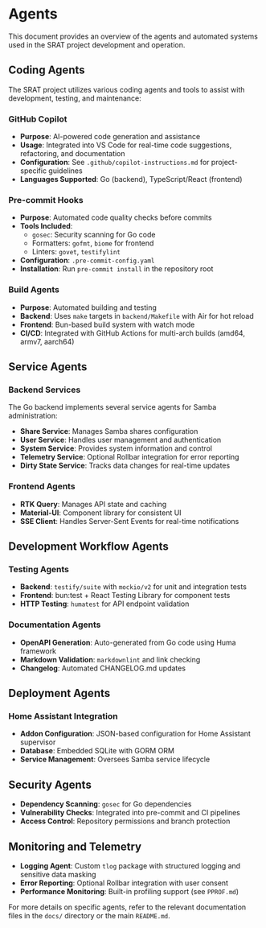 # Agents

This document provides an overview of the agents and automated systems used in the SRAT project development and operation.

## Coding Agents

The SRAT project utilizes various coding agents and tools to assist with development, testing, and maintenance:

### GitHub Copilot

- **Purpose**: AI-powered code generation and assistance
- **Usage**: Integrated into VS Code for real-time code suggestions, refactoring, and documentation
- **Configuration**: See `.github/copilot-instructions.md` for project-specific guidelines
- **Languages Supported**: Go (backend), TypeScript/React (frontend)

### Pre-commit Hooks

- **Purpose**: Automated code quality checks before commits
- **Tools Included**:
  - `gosec`: Security scanning for Go code
  - Formatters: `gofmt`, `biome` for frontend
  - Linters: `govet`, `testifylint`
- **Configuration**: `.pre-commit-config.yaml`
- **Installation**: Run `pre-commit install` in the repository root

### Build Agents

- **Purpose**: Automated building and testing
- **Backend**: Uses `make` targets in `backend/Makefile` with Air for hot reload
- **Frontend**: Bun-based build system with watch mode
- **CI/CD**: Integrated with GitHub Actions for multi-arch builds (amd64, armv7, aarch64)

## Service Agents

### Backend Services

The Go backend implements several service agents for Samba administration:

- **Share Service**: Manages Samba shares configuration
- **User Service**: Handles user management and authentication
- **System Service**: Provides system information and control
- **Telemetry Service**: Optional Rollbar integration for error reporting
- **Dirty State Service**: Tracks data changes for real-time updates

### Frontend Agents

- **RTK Query**: Manages API state and caching
- **Material-UI**: Component library for consistent UI
- **SSE Client**: Handles Server-Sent Events for real-time notifications

## Development Workflow Agents

### Testing Agents

- **Backend**: `testify/suite` with `mockio/v2` for unit and integration tests
- **Frontend**: bun:test + React Testing Library for component tests
- **HTTP Testing**: `humatest` for API endpoint validation

### Documentation Agents

- **OpenAPI Generation**: Auto-generated from Go code using Huma framework
- **Markdown Validation**: `markdownlint` and link checking
- **Changelog**: Automated CHANGELOG.md updates

## Deployment Agents

### Home Assistant Integration

- **Addon Configuration**: JSON-based configuration for Home Assistant supervisor
- **Database**: Embedded SQLite with GORM ORM
- **Service Management**: Oversees Samba service lifecycle

## Security Agents

- **Dependency Scanning**: `gosec` for Go dependencies
- **Vulnerability Checks**: Integrated into pre-commit and CI pipelines
- **Access Control**: Repository permissions and branch protection

## Monitoring and Telemetry

- **Logging Agent**: Custom `tlog` package with structured logging and sensitive data masking
- **Error Reporting**: Optional Rollbar integration with user consent
- **Performance Monitoring**: Built-in profiling support (see `PPROF.md`)

For more details on specific agents, refer to the relevant documentation files in the `docs/` directory or the main `README.md`.
